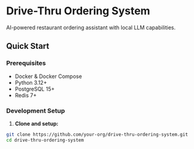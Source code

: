 # Drive-Thru Ordering System

AI-powered restaurant ordering assistant with local LLM capabilities.

## Quick Start

### Prerequisites
- Docker & Docker Compose
- Python 3.12+
- PostgreSQL 15+
- Redis 7+

### Development Setup

1. **Clone and setup:**
```bash
git clone https://github.com/your-org/drive-thru-ordering-system.git
cd drive-thru-ordering-system